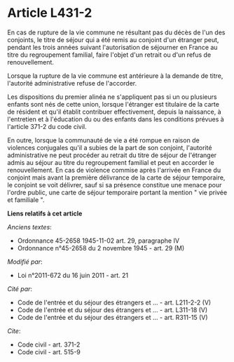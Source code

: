 # Article L431-2

En cas de rupture de la vie commune ne résultant pas du décès de l'un des conjoints, le titre de séjour qui a été remis au
conjoint d'un étranger peut, pendant les trois années suivant l'autorisation de séjourner en France au titre du regroupement
familial, faire l'objet d'un retrait ou d'un refus de renouvellement. 

Lorsque la rupture de la vie commune est antérieure à la demande de titre, l'autorité administrative refuse de l'accorder. 

Les dispositions du premier alinéa ne s'appliquent pas si un ou plusieurs enfants sont nés de cette union, lorsque l'étranger
est titulaire de la carte de résident et qu'il établit contribuer effectivement, depuis la naissance, à l'entretien et à
l'éducation du ou des enfants dans les conditions prévues à l'article 371-2 du code civil. 

En outre, lorsque la communauté de vie a été rompue en raison de violences conjugales qu'il a subies de la part de son
conjoint, l'autorité administrative ne peut procéder au retrait du titre de séjour de l'étranger admis au séjour au titre du
regroupement familial et peut en accorder le renouvellement. En cas de violence commise après l'arrivée en France du conjoint
mais avant la première délivrance de la carte de séjour temporaire, le conjoint se voit délivrer, sauf si sa présence
constitue une menace pour l'ordre public, une carte de séjour temporaire portant la mention " vie privée et familiale ".

**Liens relatifs à cet article**

_Anciens textes_:

  - Ordonnance 45-2658 1945-11-02 art. 29, paragraphe IV
  - Ordonnance n°45-2658 du 2 novembre 1945 - art. 29 (M)

_Modifié par_:

  - Loi n°2011-672 du 16 juin 2011 - art. 21

_Cité par_:

  - Code de l'entrée et du séjour des étrangers et ... - art. L211-2-2 (V)
  - Code de l'entrée et du séjour des étrangers et ... - art. L311-18 (V)
  - Code de l'entrée et du séjour des étrangers et ... - art. R311-15 (V)

_Cite_:

  - Code civil - art. 371-2
  - Code civil - art. 515-9
